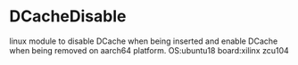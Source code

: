 # DCacheDisable
linux module to disable DCache when being inserted and enable DCache when being removed on aarch64 platform.
OS:ubuntu18
board:xilinx zcu104
